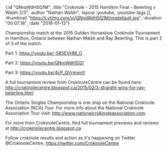 {:id "QNrqWdHSQ1M",
 :title "Crokinole - 2015 Hamilton Final - Beierling v Walsh 2/3",
 :author "Nathan Walsh",
 :layout :youtube,
 :youtube-tags [],
 :thumbnail "https://i.ytimg.com/vi/QNrqWdHSQ1M/mqdefault.jpg",
 :duration "00:07:18",
 :date "2016-01-13"}

Championship match at the 2015 Golden Horseshoe Crokinole Tournament in Hamilton, Ontario between Nathan Walsh and Ray Beierling. This is part 2 of 3 of the match.

Part 1: https://youtu.be/-S85EVHM_O

Part 2: https://youtu.be/QNrqWdHSQ1

Part 3: https://youtu.be/4cP_QVrmwnY


A full tournament review from CrokinoleCentre can be found here: http://crokinolecentre.blogspot.ca/2015/02/3-straight-wins-for-ray-beierling.html

The Ontario Singles Championship is one stop on the National Crokinole Association (NCA) Tour. For more info about the National Crokinole Association Tour visit: http://www.nationalcrokinoleassociation.com

For more from CrokinoleCentre, find full tournament previews and reviews at http://crokinolecentre.blogspot.ca

Follow crokinole results and action as it's happening on Twitter @CrokinoleCentre, https://twitter.com/CrokinoleCentre

